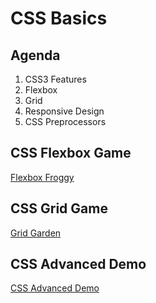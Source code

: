 # CSS Basics

## Agenda

1. CSS3 Features
2. Flexbox
3. Grid
4. Responsive Design
5. CSS Preprocessors

## CSS Flexbox Game
[Flexbox Froggy](http://flexboxfroggy.com/)

## CSS Grid Game
[Grid Garden](http://cssgridgarden.com/)

## CSS Advanced Demo
[CSS Advanced Demo](https://drive.google.com/open?id=1pbxH-tOK8bKdsVqP6QbB8C7lzbEfSpSv)
